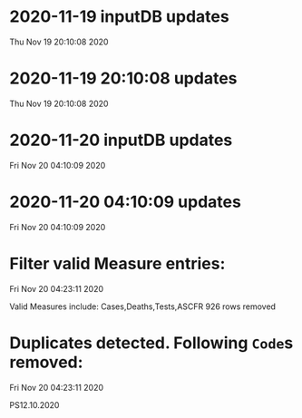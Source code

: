 
# 2020-11-19 inputDB updates 
 Thu Nov 19 20:10:08 2020 


# 2020-11-19 20:10:08 updates 
 Thu Nov 19 20:10:08 2020 


# 2020-11-20 inputDB updates 
 Fri Nov 20 04:10:09 2020 


# 2020-11-20 04:10:09 updates 
 Fri Nov 20 04:10:09 2020 


# Filter valid Measure entries: 
 Fri Nov 20 04:23:11 2020 

Valid Measures include: Cases,Deaths,Tests,ASCFR
 926 rows removed
# Duplicates detected. Following `Code`s removed: 
 Fri Nov 20 04:23:11 2020 

PS12.10.2020